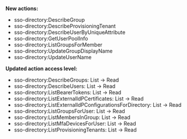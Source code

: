 **New actions:**

- sso-directory:DescribeGroup
- sso-directory:DescribeProvisioningTenant
- sso-directory:DescribeUserByUniqueAttribute
- sso-directory:GetUserPoolInfo
- sso-directory:ListGroupsForMember
- sso-directory:UpdateGroupDisplayName
- sso-directory:UpdateUserName

**Updated action access level:**

- sso-directory:DescribeGroups: List -> Read
- sso-directory:DescribeUsers: List -> Read
- sso-directory:ListBearerTokens: List -> Read
- sso-directory:ListExternalIdPCertificates: List -> Read
- sso-directory:ListExternalIdPConfigurationsForDirectory: List -> Read
- sso-directory:ListGroupsForUser: List -> Read
- sso-directory:ListMembersInGroup: List -> Read
- sso-directory:ListMfaDevicesForUser: List -> Read
- sso-directory:ListProvisioningTenants: List -> Read
